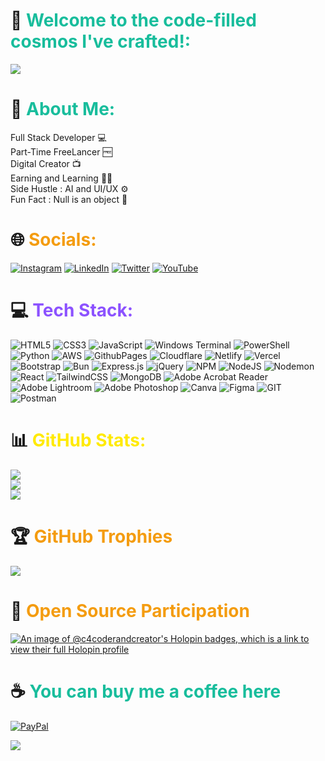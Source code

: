 # 💫 <span style="color: #18bd9c;">Welcome to the code-filled cosmos I've crafted!:</span>

![](https://c4coderandcreator.github.io/gif_set/CODERANDCREATORGIF.gif)


# 💫 <span style="color: #18bd9c;">About Me:</span>
Full Stack Developer 💻<br>Part-Time FreeLancer 🆓<br>Digital Creator 📺<br>Earning and Learning 🧑‍💻<br>Side Hustle : AI and UI/UX ⚙️<br>Fun Fact : Null is an object 🫥


 # 🌐 <span style="color: #f49c10;"> Socials: </span>
[![Instagram](https://img.shields.io/badge/Instagram-%23E4405F.svg?logo=Instagram&logoColor=white)](https://instagram.com/coderandcreator) [![LinkedIn](https://img.shields.io/badge/LinkedIn-%230077B5.svg?logo=linkedin&logoColor=white)](https://linkedin.com/in/anay-singh-5b95461a5) [![Twitter](https://img.shields.io/badge/Twitter-%231DA1F2.svg?logo=Twitter&logoColor=white)](https://twitter.com/coderandcreator) [![YouTube](https://img.shields.io/badge/YouTube-%23FF0000.svg?logo=YouTube&logoColor=white)](https://youtube.com/@coderandcreator) 


 # 💻 <span style="color: #8c52ff;">Tech Stack: </span>
![HTML5](https://img.shields.io/badge/html5-%23E34F26.svg?style=for-the-badge&logo=html5&logoColor=white) ![CSS3](https://img.shields.io/badge/css3-%231572B6.svg?style=for-the-badge&logo=css3&logoColor=white) ![JavaScript](https://img.shields.io/badge/javascript-%23323330.svg?style=for-the-badge&logo=javascript&logoColor=%23F7DF1E) ![Windows Terminal](https://img.shields.io/badge/Windows%20Terminal-%234D4D4D.svg?style=for-the-badge&logo=windows-terminal&logoColor=white) ![PowerShell](https://img.shields.io/badge/PowerShell-%235391FE.svg?style=for-the-badge&logo=powershell&logoColor=white) ![Python](https://img.shields.io/badge/python-3670A0?style=for-the-badge&logo=python&logoColor=ffdd54) ![AWS](https://img.shields.io/badge/AWS-%23FF9900.svg?style=for-the-badge&logo=amazon-aws&logoColor=white) ![GithubPages](https://img.shields.io/badge/github%20pages-121013?style=for-the-badge&logo=github&logoColor=white) ![Cloudflare](https://img.shields.io/badge/Cloudflare-F38020?style=for-the-badge&logo=Cloudflare&logoColor=white) ![Netlify](https://img.shields.io/badge/netlify-%23000000.svg?style=for-the-badge&logo=netlify&logoColor=#00C7B7) ![Vercel](https://img.shields.io/badge/vercel-%23000000.svg?style=for-the-badge&logo=vercel&logoColor=white) ![Bootstrap](https://img.shields.io/badge/bootstrap-%238511FA.svg?style=for-the-badge&logo=bootstrap&logoColor=white) ![Bun](https://img.shields.io/badge/Bun-%23000000.svg?style=for-the-badge&logo=bun&logoColor=white) ![Express.js](https://img.shields.io/badge/express.js-%23404d59.svg?style=for-the-badge&logo=express&logoColor=%2361DAFB) ![jQuery](https://img.shields.io/badge/jquery-%230769AD.svg?style=for-the-badge&logo=jquery&logoColor=white) ![NPM](https://img.shields.io/badge/NPM-%23CB3837.svg?style=for-the-badge&logo=npm&logoColor=white) ![NodeJS](https://img.shields.io/badge/node.js-6DA55F?style=for-the-badge&logo=node.js&logoColor=white) ![Nodemon](https://img.shields.io/badge/NODEMON-%23323330.svg?style=for-the-badge&logo=nodemon&logoColor=%BBDEAD) ![React](https://img.shields.io/badge/react-%2320232a.svg?style=for-the-badge&logo=react&logoColor=%2361DAFB) ![TailwindCSS](https://img.shields.io/badge/tailwindcss-%2338B2AC.svg?style=for-the-badge&logo=tailwind-css&logoColor=white) ![MongoDB](https://img.shields.io/badge/MongoDB-%234ea94b.svg?style=for-the-badge&logo=mongodb&logoColor=white) ![Adobe Acrobat Reader](https://img.shields.io/badge/Adobe%20Acrobat%20Reader-EC1C24.svg?style=for-the-badge&logo=Adobe%20Acrobat%20Reader&logoColor=white) ![Adobe Lightroom](https://img.shields.io/badge/Adobe%20Lightroom-31A8FF.svg?style=for-the-badge&logo=Adobe%20Lightroom&logoColor=white) ![Adobe Photoshop](https://img.shields.io/badge/adobe%20photoshop-%2331A8FF.svg?style=for-the-badge&logo=adobe%20photoshop&logoColor=white) ![Canva](https://img.shields.io/badge/Canva-%2300C4CC.svg?style=for-the-badge&logo=Canva&logoColor=white) ![Figma](https://img.shields.io/badge/figma-%23F24E1E.svg?style=for-the-badge&logo=figma&logoColor=white) ![GIT](https://img.shields.io/badge/Git-fc6d26?style=for-the-badge&logo=git&logoColor=white) ![Postman](https://img.shields.io/badge/Postman-FF6C37?style=for-the-badge&logo=postman&logoColor=white)


 # 📊 <span style="color: #ffea00;"> GitHub Stats: </span>
![](https://github-readme-stats.vercel.app/api?username=c4coderandcreator&theme=highcontrast&hide_border=false&include_all_commits=true&count_private=true)<br/>
![](https://streak-stats.demolab.com/?user=c4coderandcreator&theme=highcontrast)<br/>
![](https://github-readme-stats.vercel.app/api/top-langs/?username=c4coderandcreator&theme=highcontrast&hide_border=false&include_all_commits=true&count_private=true&layout=compact)


 # 🏆 <span style="color: #f49c10;">GitHub Trophies </span>
![](https://github-profile-trophy.vercel.app/?username=c4coderandcreator&theme=juicyfresh&no-frame=false&no-bg=false&margin-w=4)


# 📂 <span style="color: #f49c10;">Open Source Participation </span>
[![An image of @c4coderandcreator's Holopin badges, which is a link to view their full Holopin profile](https://holopin.me/c4coderandcreator)](https://holopin.io/@c4coderandcreator)


  # ☕ <span style="color: #18bd9c;"> You can buy me a coffee here  </span>
  [![PayPal](https://img.shields.io/badge/PayPal-00457C?style=for-the-badge&logo=paypal&logoColor=white)](https://paypal.me/anaysingh007) 


[![](https://visitcount.itsvg.in/api?id=c4coderandcreator&icon=0&color=0)](https://visitcount.itsvg.in)
  

